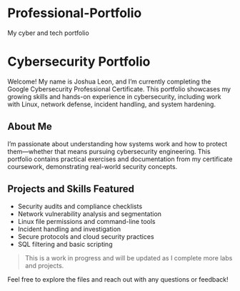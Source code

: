 # Professional-Portfolio
My cyber and tech portfolio
# Cybersecurity Portfolio

Welcome! My name is Joshua Leon, and I’m currently completing the Google Cybersecurity Professional Certificate. This portfolio showcases my growing skills and hands-on experience in cybersecurity, including work with Linux, network defense, incident handling, and system hardening.

## About Me

I’m passionate about understanding how systems work and how to protect them—whether that means pursuing cybersecurity engineering. This portfolio contains practical exercises and documentation from my certificate coursework, demonstrating real-world security concepts.

## Projects and Skills Featured

- Security audits and compliance checklists  
- Network vulnerability analysis and segmentation  
- Linux file permissions and command-line tools  
- Incident handling and investigation  
- Secure protocols and cloud security practices  
- SQL filtering and basic scripting

> This is a work in progress and will be updated as I complete more labs and projects.

Feel free to explore the files and reach out with any questions or feedback!
